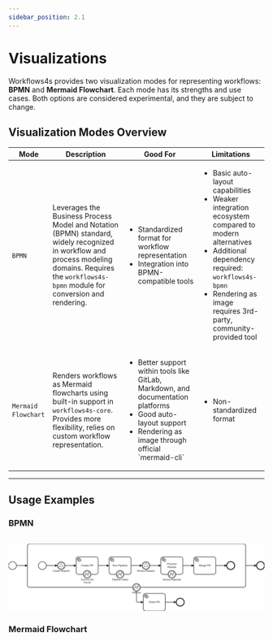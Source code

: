```yaml
---
sidebar_position: 2.1
---
```


# Visualizations

Workflows4s provides two visualization modes for representing workflows: **BPMN** and **Mermaid Flowchart**. 
Each mode has its strengths and use cases.
Both options are considered experimental, and they are subject to change.

## Visualization Modes Overview

<table>
    <thead>
        <tr>
            <th>Mode</th>
            <th>Description</th>
            <th>Good For</th>
            <th>Limitations</th>
        </tr>
    </thead>
    <tbody>
        <tr>
            <td><code>BPMN</code></td>
            <td>
                Leverages the Business Process Model and Notation (BPMN) standard, widely recognized in workflow and process modeling domains. 
                Requires the <code>workflows4s-bpmn</code> module for conversion and rendering.
            </td>
            <td>
                <ul>
                    <li>Standardized format for workflow representation</li>
                    <li>Integration into BPMN-compatible tools</li>
                </ul>
            </td>
            <td>
                <ul>
                    <li>Basic auto-layout capabilities</li>
                    <li>Weaker integration ecosystem compared to modern alternatives</li>
                    <li>Additional dependency required: <code>workflows4s-bpmn</code></li>
                    <li>Rendering as image requires 3rd-party, community-provided tool</li>
                </ul>
            </td>
        </tr>
        <tr>
            <td><code>Mermaid Flowchart</code></td>
            <td>
                Renders workflows as Mermaid flowcharts using built-in support in <code>workflows4s-core</code>. 
                Provides more flexibility, relies on custom workflow representation.
            </td>
            <td>
                <ul>
                    <li>Better support within tools like GitLab, Markdown, and documentation platforms</li>
                    <li>Good auto-layout support</li>
                    <li>Rendering as image through official `mermaid-cli`</li>
                </ul>
            </td>
            <td>
                <ul>
                    <li>Non-standardized format</li>
                </ul>
            </td>
        </tr>
    </tbody>
</table>

---

## Usage Examples

### BPMN

```scala file=./main/scala/workflows4s/example/docs/visualization/BPMNExample.scala start=start_doc end=end_doc
```

![pull-request.svg](/../../workflows4s-example/src/test/resources/docs/pull-request.svg)

### Mermaid Flowchart


```scala file=./main/scala/workflows4s/example/docs/visualization/MermaidExample.scala start=start_doc end=end_doc
```

```mermaid file=./test/resources/docs/pull-request.mermaid
```
